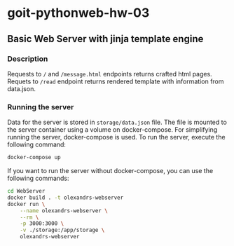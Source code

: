# goit-pythonweb-hw-03

## Basic Web Server with jinja template engine

### Description

Requests to `/` and `/message.html` endpoints returns crafted html pages.
Requets to `/read` endpoint returns rendered template with information from data.json.

### Running the server

Data for the server is stored in `storage/data.json` file. The file is mounted to the server container using a volume on docker-compose.
For simplifying running the server, docker-compose is used. To run the server, execute the following command:

```bash
docker-compose up
```

If you want to run the server without docker-compose, you can use the following commands:

```bash
cd WebServer
docker build . -t olexandrs-webserver
docker run \
    --name olexandrs-webserver \
    --rm \
    -p 3000:3000 \
    -v ./storage:/app/storage \
    olexandrs-webserver 
```
